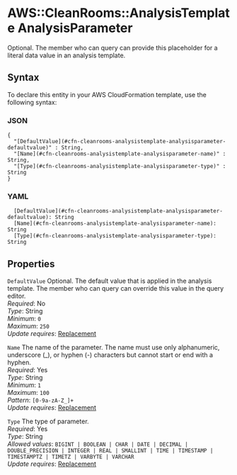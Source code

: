 # AWS::CleanRooms::AnalysisTemplate AnalysisParameter<a name="aws-properties-cleanrooms-analysistemplate-analysisparameter"></a>

Optional\. The member who can query can provide this placeholder for a literal data value in an analysis template\.

## Syntax<a name="aws-properties-cleanrooms-analysistemplate-analysisparameter-syntax"></a>

To declare this entity in your AWS CloudFormation template, use the following syntax:

### JSON<a name="aws-properties-cleanrooms-analysistemplate-analysisparameter-syntax.json"></a>

```
{
  "[DefaultValue](#cfn-cleanrooms-analysistemplate-analysisparameter-defaultvalue)" : String,
  "[Name](#cfn-cleanrooms-analysistemplate-analysisparameter-name)" : String,
  "[Type](#cfn-cleanrooms-analysistemplate-analysisparameter-type)" : String
}
```

### YAML<a name="aws-properties-cleanrooms-analysistemplate-analysisparameter-syntax.yaml"></a>

```
  [DefaultValue](#cfn-cleanrooms-analysistemplate-analysisparameter-defaultvalue): String
  [Name](#cfn-cleanrooms-analysistemplate-analysisparameter-name): String
  [Type](#cfn-cleanrooms-analysistemplate-analysisparameter-type): String
```

## Properties<a name="aws-properties-cleanrooms-analysistemplate-analysisparameter-properties"></a>

`DefaultValue`  <a name="cfn-cleanrooms-analysistemplate-analysisparameter-defaultvalue"></a>
Optional\. The default value that is applied in the analysis template\. The member who can query can override this value in the query editor\.  
*Required*: No  
*Type*: String  
*Minimum*: `0`  
*Maximum*: `250`  
*Update requires*: [Replacement](https://docs.aws.amazon.com/AWSCloudFormation/latest/UserGuide/using-cfn-updating-stacks-update-behaviors.html#update-replacement)

`Name`  <a name="cfn-cleanrooms-analysistemplate-analysisparameter-name"></a>
The name of the parameter\. The name must use only alphanumeric, underscore \(\_\), or hyphen \(\-\) characters but cannot start or end with a hyphen\.  
*Required*: Yes  
*Type*: String  
*Minimum*: `1`  
*Maximum*: `100`  
*Pattern*: `[0-9a-zA-Z_]+`  
*Update requires*: [Replacement](https://docs.aws.amazon.com/AWSCloudFormation/latest/UserGuide/using-cfn-updating-stacks-update-behaviors.html#update-replacement)

`Type`  <a name="cfn-cleanrooms-analysistemplate-analysisparameter-type"></a>
The type of parameter\.  
*Required*: Yes  
*Type*: String  
*Allowed values*: `BIGINT | BOOLEAN | CHAR | DATE | DECIMAL | DOUBLE_PRECISION | INTEGER | REAL | SMALLINT | TIME | TIMESTAMP | TIMESTAMPTZ | TIMETZ | VARBYTE | VARCHAR`  
*Update requires*: [Replacement](https://docs.aws.amazon.com/AWSCloudFormation/latest/UserGuide/using-cfn-updating-stacks-update-behaviors.html#update-replacement)